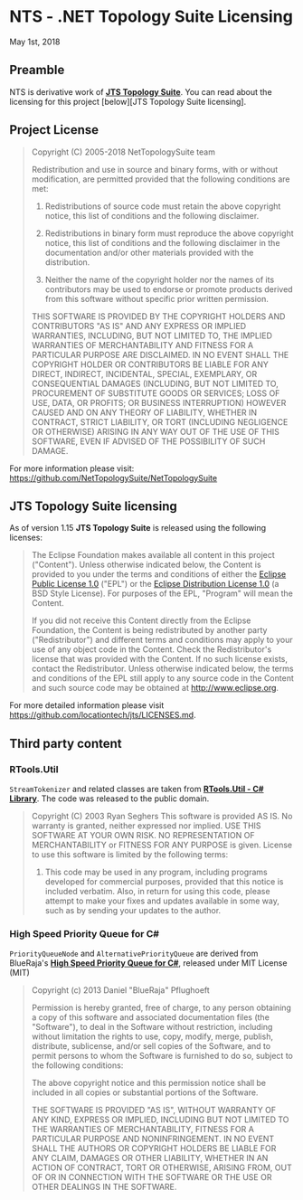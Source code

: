 # NTS - .NET Topology Suite Licensing
May 1st, 2018

## Preamble
NTS is derivative work of __[JTS Topology Suite](https://github.com/locationtech/jts)__. You can read about the licensing for this project [below][JTS Topology Suite licensing].


## Project License
>Copyright (C) 2005-2018 NetTopologySuite team
>
>Redistribution and use in source and binary forms, with or without modification, are permitted provided that the following conditions are met:
>
>1. Redistributions of source code must retain the above copyright notice, this list of conditions and the following disclaimer.
>
>2. Redistributions in binary form must reproduce the above copyright notice, this list of conditions and the following disclaimer in the documentation and/or other materials provided with the distribution.
>
>3. Neither the name of the copyright holder nor the names of its contributors may be used to endorse or promote products derived from this software without specific prior written permission.
>
>THIS SOFTWARE IS PROVIDED BY THE COPYRIGHT HOLDERS AND CONTRIBUTORS "AS IS" AND ANY EXPRESS OR IMPLIED WARRANTIES, INCLUDING, BUT NOT LIMITED TO, THE IMPLIED WARRANTIES OF MERCHANTABILITY AND FITNESS FOR A PARTICULAR PURPOSE ARE DISCLAIMED. IN NO EVENT SHALL THE COPYRIGHT HOLDER OR CONTRIBUTORS BE LIABLE FOR ANY DIRECT, INDIRECT, INCIDENTAL, SPECIAL, EXEMPLARY, OR CONSEQUENTIAL DAMAGES (INCLUDING, BUT NOT LIMITED TO, PROCUREMENT OF SUBSTITUTE GOODS OR SERVICES; LOSS OF USE, DATA, OR PROFITS; OR BUSINESS INTERRUPTION) HOWEVER CAUSED AND ON ANY THEORY OF LIABILITY, WHETHER IN CONTRACT, STRICT LIABILITY, OR TORT (INCLUDING NEGLIGENCE OR OTHERWISE) ARISING IN ANY WAY OUT OF THE USE OF THIS SOFTWARE, EVEN IF ADVISED OF THE POSSIBILITY OF SUCH DAMAGE.

For more information please visit: https://github.com/NetTopologySuite/NetTopologySuite


## JTS Topology Suite licensing
As of version 1.15 __JTS Topology Suite__ is released using the following licenses:

>The Eclipse Foundation makes available all content in this project ("Content"). Unless otherwise indicated below, the Content is provided to you under the terms and conditions of either the [Eclipse Public License 1.0](https://www.eclipse.org/legal/epl-v10.html) ("EPL") or the [Eclipse Distribution License 1.0](http://www.eclipse.org/org/documents/edl-v10.php) (a BSD Style License).  For purposes of the EPL, "Program" will mean the Content.
>
>If you did not receive this Content directly from the Eclipse Foundation, the Content is being redistributed by another party ("Redistributor") and different terms and conditions may apply to your use of any object code in the Content. Check the Redistributor's license that was provided with the Content. If no such license exists, contact the Redistributor. Unless otherwise indicated below, the terms and conditions of the EPL still apply to any source code in the Content and such source code may be obtained at http://www.eclipse.org.

For more detailed information please visit https://github.com/locationtech/jts/LICENSES.md.

## Third party content

### RTools.Util
`StreamTokenizer` and related classes are taken from __[RTools.Util - C# Library](https://www.codeproject.com/Articles/3143/RTools-Util-C-Library)__. The code was released to the public domain.

>Copyright (C) 2003 Ryan Seghers
This software is provided AS IS. No warranty is granted, 
neither expressed nor implied. USE THIS SOFTWARE AT YOUR OWN RISK.
NO REPRESENTATION OF MERCHANTABILITY or FITNESS FOR ANY 
PURPOSE is given.
License to use this software is limited by the following terms:
>1) This code may be used in any program, including programs developed
   for commercial purposes, provided that this notice is included verbatim.
Also, in return for using this code, please attempt to make your fixes and
updates available in some way, such as by sending your updates to the
author.

### High Speed Priority Queue for C#
`PriorityQueueNode` and `AlternativePriorityQueue` are derived from 
BlueRaja's __[High Speed Priority Queue for C#](https://github.com/BlueRaja/High-Speed-Priority-Queue-for-C-Sharp)__, released under MIT License (MIT)

>Copyright (c) 2013 Daniel "BlueRaja" Pflughoeft
>
>Permission is hereby granted, free of charge, to any person obtaining a copy
of this software and associated documentation files (the "Software"), to deal
in the Software without restriction, including without limitation the rights
to use, copy, modify, merge, publish, distribute, sublicense, and/or sell
copies of the Software, and to permit persons to whom the Software is
furnished to do so, subject to the following conditions:
>
>The above copyright notice and this permission notice shall be included in
all copies or substantial portions of the Software.
>
>THE SOFTWARE IS PROVIDED "AS IS", WITHOUT WARRANTY OF ANY KIND, EXPRESS OR
IMPLIED, INCLUDING BUT NOT LIMITED TO THE WARRANTIES OF MERCHANTABILITY,
FITNESS FOR A PARTICULAR PURPOSE AND NONINFRINGEMENT. IN NO EVENT SHALL THE
AUTHORS OR COPYRIGHT HOLDERS BE LIABLE FOR ANY CLAIM, DAMAGES OR OTHER
LIABILITY, WHETHER IN AN ACTION OF CONTRACT, TORT OR OTHERWISE, ARISING FROM,
OUT OF OR IN CONNECTION WITH THE SOFTWARE OR THE USE OR OTHER DEALINGS IN
THE SOFTWARE.
